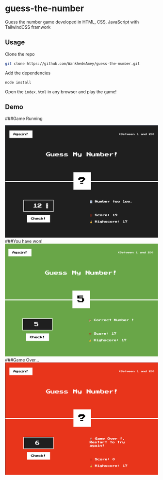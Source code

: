 # guess-the-number
Guess the number game developed in HTML, CSS, JavaScript with TailwindCSS framwork

## Usage

Clone the repo 
```sh
git clone https://github.com/WankhedeAmey/guess-the-number.git
```

Add the dependencies
```sh
node install
```

Open the ```index.html``` in any browser and play the game!


## Demo
###Game Running 

<img src="./images/ss1.png">
<br>
###You have won!
<img src="./images/ss2.png">
<br>
###Game Over...
<img src="./images/ss3.png">

